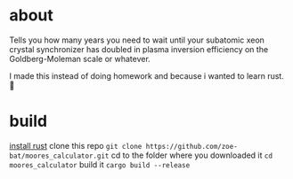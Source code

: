 # about
Tells you how many years you need to wait until your subatomic xeon crystal synchronizer has doubled in plasma inversion efficiency on the Goldberg-Moleman scale or whatever.

I made this instead of doing homework and because i wanted to learn rust. 🥴

# build
[install rust](https://www.rust-lang.org/tools/install)
clone this repo `git clone https://github.com/zoe-bat/moores_calculator.git`
cd to the folder where you downloaded it `cd moores_calculator`
build it `cargo build --release`
